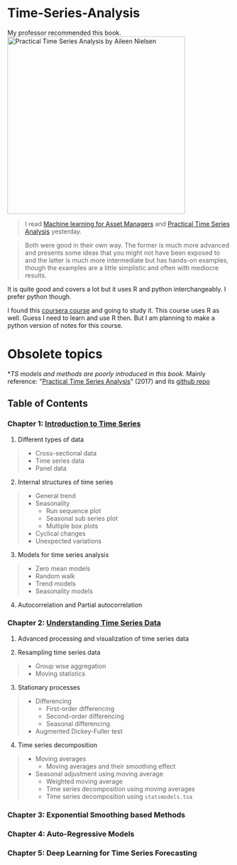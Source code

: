 # Time-Series-Analysis
My professor recommended this book.
<img src="https://www.safaribooksonline.com/library/cover/9781492041641/250w/" width=400 alt="Practical Time Series Analysis
by Aileen Nielsen"/>
>I read [Machine learning for Asset Managers](https://www.cambridge.org/core/books/machine-learning-for-asset-managers/6D9211305EA2E425D33A9F38D0AE3545) and [Practical Time Series Analysis](https://www.amazon.com/Practical-Time-Analysis-Prediction-Statistics/dp/1492041653) yesterday.

>Both were good in their own way.  The former is much more advanced and presents some ideas that you might not have been exposed to and the latter is much more intermediate but has hands-on examples, though the examples are a little simplistic and often with mediocre results.

It is quite good and covers a lot but it uses R and python interchangeably. I prefer python though.

I found this [coursera course](https://www.coursera.org/learn/practical-time-series-analysis/home/welcome) and going to study it. This course uses R as well. Guess I need to learn and use R then. But I am planning to make a python version of notes for this course.


# Obsolete topics
\*_TS models and methods are poorly introduced in this book._
Mainly reference: "[Practical Time Series Analysis](https://clio.columbia.edu/catalog/13726036)" (2017) and its [github repo](https://github.com/PacktPublishing/Practical-Time-Series-Analysis)

## Table of Contents

### Chapter 1: [Introduction to Time Series](1-Introduction-to-Time-Series.ipynb)

1. Different types of data
>- Cross-sectional data
>- Time series data
>- Panel data

2. Internal structures of time series
>- General trend
>- Seasonality
>    - Run sequence plot
>    - Seasonal sub series plot
>    - Multiple box plots
>- Cyclical changes
>- Unexpected variations

3. Models for time series analysis
>- Zero mean models
>- Random walk
>- Trend models
>- Seasonality models

4. Autocorrelation and Partial autocorrelation


### Chapter 2: [Understanding Time Series Data](2-Understanding-Time-Series-Data.ipynb)
1. Advanced processing and visualization of time series data

2. Resampling time series data
>- Group wise aggregation
>- Moving statistics

3. Stationary processes
>- Differencing
>    - First-order differencing
>    - Second-order differencing
>    - Seasonal differencing
>- Augmented Dickey-Fuller test

4. Time series decomposition
>- Moving averages
>    - Moving averages and their smoothing effect
>- Seasonal adjustment using moving average
>    - Weighted moving average
>    - Time series decomposition using moving averages
>    - Time series decomposition using `statsmodels.tsa`


### Chapter 3: Exponential Smoothing based Methods


### Chapter 4: Auto-Regressive Models


### Chapter 5: Deep Learning for Time Series Forecasting

